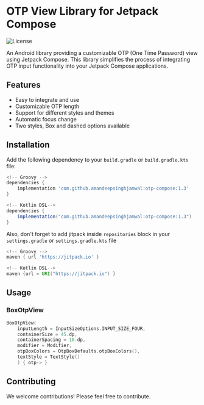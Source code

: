 # OTP View Library for Jetpack Compose

![License](https://img.shields.io/badge/license-MIT-blue.svg)

An Android library providing a customizable OTP (One Time Password) view using Jetpack Compose. This library simplifies the process of integrating OTP input functionality into your Jetpack Compose applications.

## Features

- Easy to integrate and use
- Customizable OTP length
- Support for different styles and themes
- Automatic focus change
- Two styles, Box and dashed options available 

## Installation

Add the following dependency to your `build.gradle` or `build.gradle.kts` file:

```groovy
<!-- Groovy -->
dependencies {
    implementation 'com.github.amandeepsinghjamwal:otp-compose:1.3'
}

<!-- Kotlin DSL-->
dependencies {
    implementation("com.github.amandeepsinghjamwal:otp-compose:1.3")
}
 ```

Also, don't forget to add jitpack inside `repositories` block in your `settings.gradle` or `settings.gradle.kts` file

```groovy
<!-- Groovy -->
maven { url 'https://jitpack.io' }

<!-- Kotlin DSL-->
maven {url = URI("https://jitpack.io") }
 ```

## Usage
### BoxOtpView
```kotlin
BoxOtpView(
    inputLength = InputSizeOptions.INPUT_SIZE_FOUR,
    containerSize = 45.dp,
    containerSpacing = 10.dp,
    modifier = Modifier,
    otpBoxColors = OtpBoxDefaults.otpBoxColors(),
    textStyle = TextStyle()
    ) { otp-> }
```

## Contributing
We welcome contributions! Please feel free to contribute.
